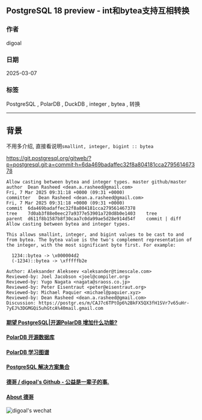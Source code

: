 ## PostgreSQL 18 preview - int和bytea支持互相转换     
                                                                                                
### 作者                                                                    
digoal                                                                    
                                                                           
### 日期                                                                         
2025-03-07                                                                  
                                                                        
### 标签                                                                      
PostgreSQL , PolarDB , DuckDB , integer , bytea , 转换                          
                                                                                               
----                                                                        
                                                                                      
## 背景       
不用多介绍, 直接看说明`smallint, integer, bigint :: bytea`     
    
https://git.postgresql.org/gitweb/?p=postgresql.git;a=commit;h=6da469badaffec32f8a804181cca279561467378  
```  
Allow casting between bytea and integer types. master github/master  
author	Dean Rasheed <dean.a.rasheed@gmail.com>	  
Fri, 7 Mar 2025 09:31:18 +0000 (09:31 +0000)  
committer	Dean Rasheed <dean.a.rasheed@gmail.com>	  
Fri, 7 Mar 2025 09:31:18 +0000 (09:31 +0000)  
commit	6da469badaffec32f8a804181cca279561467378  
tree	7d0ab3f88e0eec27a9377e53901a720d8b0e1403	tree  
parent	d611f8b1587b8f30caa7c0da99ae5d28e914d54f	commit | diff  
Allow casting between bytea and integer types.  
  
This allows smallint, integer, and bigint values to be cast to and  
from bytea. The bytea value is the two's complement representation of  
the integer, with the most significant byte first. For example:  
  
  1234::bytea -> \x000004d2  
  (-1234)::bytea -> \xfffffb2e  
  
Author: Aleksander Alekseev <aleksander@timescale.com>  
Reviewed-by: Joel Jacobson <joel@compiler.org>  
Reviewed-by: Yugo Nagata <nagata@sraoss.co.jp>  
Reviewed-by: Peter Eisentraut <peter@eisentraut.org>  
Reviewed-by: Michael Paquier <michael@paquier.xyz>  
Reviewed-by: Dean Rasheed <dean.a.rasheed@gmail.com>  
Discussion: https://postgr.es/m/CAJ7c6TPtOp6%2BkFX5QX3fH1SVr7v65uHr-7yEJ%3DGMGQi5uhGtcA%40mail.gmail.com  
```  
      
  
#### [期望 PostgreSQL|开源PolarDB 增加什么功能?](https://github.com/digoal/blog/issues/76 "269ac3d1c492e938c0191101c7238216")
  
  
#### [PolarDB 开源数据库](https://openpolardb.com/home "57258f76c37864c6e6d23383d05714ea")
  
  
#### [PolarDB 学习图谱](https://www.aliyun.com/database/openpolardb/activity "8642f60e04ed0c814bf9cb9677976bd4")
  
  
#### [PostgreSQL 解决方案集合](../201706/20170601_02.md "40cff096e9ed7122c512b35d8561d9c8")
  
  
#### [德哥 / digoal's Github - 公益是一辈子的事.](https://github.com/digoal/blog/blob/master/README.md "22709685feb7cab07d30f30387f0a9ae")
  
  
#### [About 德哥](https://github.com/digoal/blog/blob/master/me/readme.md "a37735981e7704886ffd590565582dd0")
  
  
![digoal's wechat](../pic/digoal_weixin.jpg "f7ad92eeba24523fd47a6e1a0e691b59")
  
